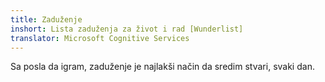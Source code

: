 ```yaml
---
title: Zaduženje
inshort: Lista zaduženja za život i rad [Wunderlist]
translator: Microsoft Cognitive Services
---
```


Sa posla da igram, zaduženje je najlakši način da sredim stvari, svaki dan.



